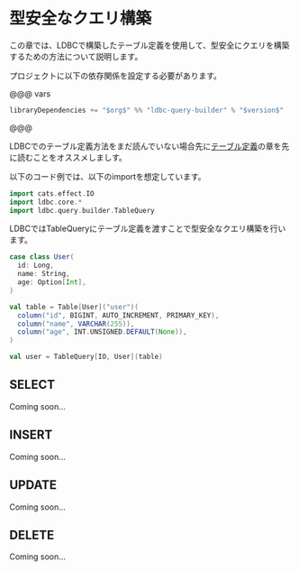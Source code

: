 # 型安全なクエリ構築

この章では、LDBCで構築したテーブル定義を使用して、型安全にクエリを構築するための方法について説明します。

プロジェクトに以下の依存関係を設定する必要があります。

@@@ vars
```scala
libraryDependencies += "$org$" %% "ldbc-query-builder" % "$version$"
```
@@@

LDBCでのテーブル定義方法をまだ読んでいない場合先に[テーブル定義](http://localhost:4000/ja/01-Table-Definitions.html)の章を先に読むことをオススメしましす。

以下のコード例では、以下のimportを想定しています。

```scala 3
import cats.effect.IO
import ldbc.core.*
import ldbc.query.builder.TableQuery
```

LDBCではTableQueryにテーブル定義を渡すことで型安全なクエリ構築を行います。

```scala 3
case class User(
  id: Long,
  name: String,
  age: Option[Int],
)

val table = Table[User]("user")(
  column("id", BIGINT, AUTO_INCREMENT, PRIMARY_KEY),
  column("name", VARCHAR(255)),
  column("age", INT.UNSIGNED.DEFAULT(None)),
)

val user = TableQuery[IO, User](table)
```

## SELECT

Coming soon...

## INSERT

Coming soon...

## UPDATE

Coming soon...

## DELETE

Coming soon...
